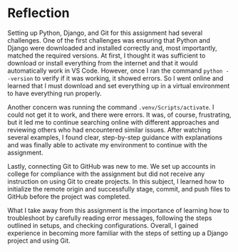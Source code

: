 # Reflection

Setting up Python, Django, and Git for this assignment had several challenges. One of the first challenges was ensuring that Python and Django were downloaded and installed correctly and, most importantly, matched the required versions. At first, I thought it was sufficient to download or install everything from the internet and that it would automatically work in VS Code. However, once I ran the command `python --version` to verify if it was working, it showed errors. So I went online and learned that I must download and set everything up in a virtual environment to have everything run properly.

Another concern was running the command `.venv/Scripts/activate`. I could not get it to work, and there were errors. It was, of course, frustrating, but it led me to continue searching online with different approaches and reviewing others who had encountered similar issues. After watching several examples, I found clear, step-by-step guidance with explanations and was finally able to activate my environment to continue with the assignment.

Lastly, connecting Git to GitHub was new to me. We set up accounts in college for compliance with the assignment but did not receive any instruction on using Git to create projects. In this subject, I learned how to initialize the remote origin and successfully stage, commit, and push files to GitHub before the project was completed.

What I take away from this assignment is the importance of learning how to troubleshoot by carefully reading error messages, following the steps outlined in setups, and checking configurations. Overall, I gained experience in becoming more familiar with the steps of setting up a Django project and using Git.